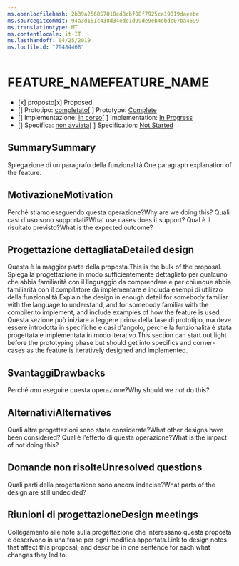 ```yaml
---
ms.openlocfilehash: 2b39a256857018cd8cbf08f7925ca19019daeebe
ms.sourcegitcommit: 94a3d151c438d34ede1d99de9eb4ebdc07ba4699
ms.translationtype: MT
ms.contentlocale: it-IT
ms.lasthandoff: 04/25/2019
ms.locfileid: "79484468"
---
```

# <a name="feature_name"></a><span data-ttu-id="e8ac5-101">FEATURE_NAME</span><span class="sxs-lookup"><span data-stu-id="e8ac5-101">FEATURE_NAME</span></span>

* <span data-ttu-id="e8ac5-102">[x] proposto</span><span class="sxs-lookup"><span data-stu-id="e8ac5-102">[x] Proposed</span></span>
* <span data-ttu-id="e8ac5-103">[] Prototipo: [completato](https://github.com/PROTOTYPE_OWNER/roslyn/BRANCH_NAME)</span><span class="sxs-lookup"><span data-stu-id="e8ac5-103">[ ] Prototype: [Complete](https://github.com/PROTOTYPE_OWNER/roslyn/BRANCH_NAME)</span></span>
* <span data-ttu-id="e8ac5-104">[] Implementazione: [in corso](https://github.com/dotnet/roslyn/BRANCH_NAME)</span><span class="sxs-lookup"><span data-stu-id="e8ac5-104">[ ] Implementation: [In Progress](https://github.com/dotnet/roslyn/BRANCH_NAME)</span></span>
* <span data-ttu-id="e8ac5-105">[] Specifica: [non avviata](pr/1)</span><span class="sxs-lookup"><span data-stu-id="e8ac5-105">[ ] Specification: [Not Started](pr/1)</span></span>

## <a name="summary"></a><span data-ttu-id="e8ac5-106">Summary</span><span class="sxs-lookup"><span data-stu-id="e8ac5-106">Summary</span></span>
[summary]: #summary

<span data-ttu-id="e8ac5-107">Spiegazione di un paragrafo della funzionalità.</span><span class="sxs-lookup"><span data-stu-id="e8ac5-107">One paragraph explanation of the feature.</span></span>

## <a name="motivation"></a><span data-ttu-id="e8ac5-108">Motivazione</span><span class="sxs-lookup"><span data-stu-id="e8ac5-108">Motivation</span></span>
[motivation]: #motivation

<span data-ttu-id="e8ac5-109">Perché stiamo eseguendo questa operazione?</span><span class="sxs-lookup"><span data-stu-id="e8ac5-109">Why are we doing this?</span></span> <span data-ttu-id="e8ac5-110">Quali casi d'uso sono supportati?</span><span class="sxs-lookup"><span data-stu-id="e8ac5-110">What use cases does it support?</span></span> <span data-ttu-id="e8ac5-111">Qual è il risultato previsto?</span><span class="sxs-lookup"><span data-stu-id="e8ac5-111">What is the expected outcome?</span></span>

## <a name="detailed-design"></a><span data-ttu-id="e8ac5-112">Progettazione dettagliata</span><span class="sxs-lookup"><span data-stu-id="e8ac5-112">Detailed design</span></span>
[design]: #detailed-design

<span data-ttu-id="e8ac5-113">Questa è la maggior parte della proposta.</span><span class="sxs-lookup"><span data-stu-id="e8ac5-113">This is the bulk of the proposal.</span></span> <span data-ttu-id="e8ac5-114">Spiega la progettazione in modo sufficientemente dettagliato per qualcuno che abbia familiarità con il linguaggio da comprendere e per chiunque abbia familiarità con il compilatore da implementare e includa esempi di utilizzo della funzionalità.</span><span class="sxs-lookup"><span data-stu-id="e8ac5-114">Explain the design in enough detail for somebody familiar with the language to understand, and for somebody familiar with the compiler to implement,  and include examples of how the feature is used.</span></span> <span data-ttu-id="e8ac5-115">Questa sezione può iniziare a leggere prima della fase di prototipo, ma deve essere introdotta in specifiche e casi d'angolo, perché la funzionalità è stata progettata e implementata in modo iterativo.</span><span class="sxs-lookup"><span data-stu-id="e8ac5-115">This section can start out light before the prototyping phase but should get into specifics and corner-cases as the feature is iteratively designed and implemented.</span></span>

## <a name="drawbacks"></a><span data-ttu-id="e8ac5-116">Svantaggi</span><span class="sxs-lookup"><span data-stu-id="e8ac5-116">Drawbacks</span></span>
[drawbacks]: #drawbacks

<span data-ttu-id="e8ac5-117">Perché *non* eseguire questa operazione?</span><span class="sxs-lookup"><span data-stu-id="e8ac5-117">Why should we *not* do this?</span></span>

## <a name="alternatives"></a><span data-ttu-id="e8ac5-118">Alternativi</span><span class="sxs-lookup"><span data-stu-id="e8ac5-118">Alternatives</span></span>
[alternatives]: #alternatives

<span data-ttu-id="e8ac5-119">Quali altre progettazioni sono state considerate?</span><span class="sxs-lookup"><span data-stu-id="e8ac5-119">What other designs have been considered?</span></span> <span data-ttu-id="e8ac5-120">Qual è l'effetto di questa operazione?</span><span class="sxs-lookup"><span data-stu-id="e8ac5-120">What is the impact of not doing this?</span></span>

## <a name="unresolved-questions"></a><span data-ttu-id="e8ac5-121">Domande non risolte</span><span class="sxs-lookup"><span data-stu-id="e8ac5-121">Unresolved questions</span></span>
[unresolved]: #unresolved-questions

<span data-ttu-id="e8ac5-122">Quali parti della progettazione sono ancora indecise?</span><span class="sxs-lookup"><span data-stu-id="e8ac5-122">What parts of the design are still undecided?</span></span>

## <a name="design-meetings"></a><span data-ttu-id="e8ac5-123">Riunioni di progettazione</span><span class="sxs-lookup"><span data-stu-id="e8ac5-123">Design meetings</span></span>

<span data-ttu-id="e8ac5-124">Collegamento alle note sulla progettazione che interessano questa proposta e descrivono in una frase per ogni modifica apportata.</span><span class="sxs-lookup"><span data-stu-id="e8ac5-124">Link to design notes that affect this proposal, and describe in one sentence for each what changes they led to.</span></span>


